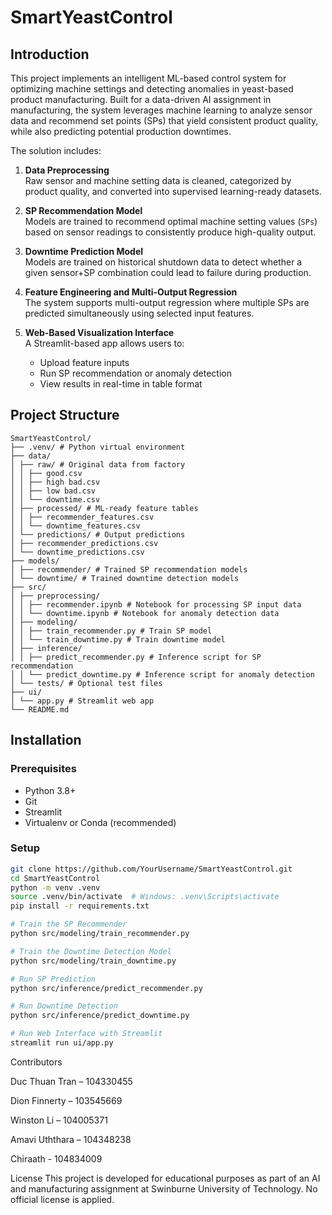 # SmartYeastControl

## Introduction

This project implements an intelligent ML-based control system for optimizing machine settings and detecting anomalies in yeast-based product manufacturing. Built for a data-driven AI assignment in manufacturing, the system leverages machine learning to analyze sensor data and recommend set points (SPs) that yield consistent product quality, while also predicting potential production downtimes.

The solution includes:

1. **Data Preprocessing**  
   Raw sensor and machine setting data is cleaned, categorized by product quality, and converted into supervised learning-ready datasets.

2. **SP Recommendation Model**  
   Models are trained to recommend optimal machine setting values (`SPs`) based on sensor readings to consistently produce high-quality output.

3. **Downtime Prediction Model**  
   Models are trained on historical shutdown data to detect whether a given sensor+SP combination could lead to failure during production.

4. **Feature Engineering and Multi-Output Regression**  
   The system supports multi-output regression where multiple SPs are predicted simultaneously using selected input features.

5. **Web-Based Visualization Interface**  
   A Streamlit-based app allows users to:
   - Upload feature inputs
   - Run SP recommendation or anomaly detection
   - View results in real-time in table format

## Project Structure
```
SmartYeastControl/
├── .venv/ # Python virtual environment
├── data/
│ ├── raw/ # Original data from factory
│ │ ├── good.csv
│ │ ├── high bad.csv
│ │ ├── low bad.csv
│ │ └── downtime.csv
│ ├── processed/ # ML-ready feature tables
│ │ ├── recommender_features.csv
│ │ └── downtime_features.csv
│ └── predictions/ # Output predictions
│ ├── recommender_predictions.csv
│ └── downtime_predictions.csv
├── models/
│ ├── recommender/ # Trained SP recommendation models
│ └── downtime/ # Trained downtime detection models
├── src/
│ ├── preprocessing/
│ │ ├── recommender.ipynb # Notebook for processing SP input data
│ │ └── downtime.ipynb # Notebook for anomaly detection data
│ ├── modeling/
│ │ ├── train_recommender.py # Train SP model
│ │ └── train_downtime.py # Train downtime model
│ ├── inference/
│ │ ├── predict_recommender.py # Inference script for SP recommendation
│ │ └── predict_downtime.py # Inference script for anomaly detection
│ └── tests/ # Optional test files
├── ui/
│ └── app.py # Streamlit web app
└── README.md
```

## Installation

### Prerequisites
- Python 3.8+
- Git
- Streamlit
- Virtualenv or Conda (recommended)

### Setup

```bash
git clone https://github.com/YourUsername/SmartYeastControl.git
cd SmartYeastControl
python -m venv .venv
source .venv/bin/activate  # Windows: .venv\Scripts\activate
pip install -r requirements.txt

# Train the SP Recommender
python src/modeling/train_recommender.py

# Train the Downtime Detection Model
python src/modeling/train_downtime.py

# Run SP Prediction
python src/inference/predict_recommender.py

# Run Downtime Detection
python src/inference/predict_downtime.py

# Run Web Interface with Streamlit
streamlit run ui/app.py
```

Contributors

Duc Thuan Tran – 104330455

Dion Finnerty – 103545669

Winston Li – 104005371

Amavi Uththara – 104348238 

Chiraath - 104834009

License
This project is developed for educational purposes as part of an AI and manufacturing assignment at Swinburne University of Technology. No official license is applied.
